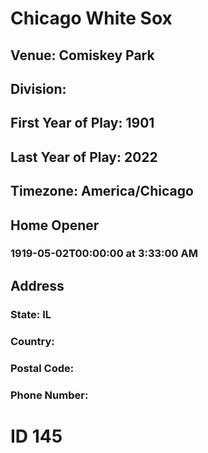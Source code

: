 # Chicago White Sox
## Venue: Comiskey Park
## Division: 
## First Year of Play: 1901
## Last Year of Play: 2022
## Timezone: America/Chicago
## Home Opener
### 1919-05-02T00:00:00 at 3:33:00 AM
## Address
### 
### State: IL
### Country: 
### Postal Code: 
### Phone Number: 
# ID 145
